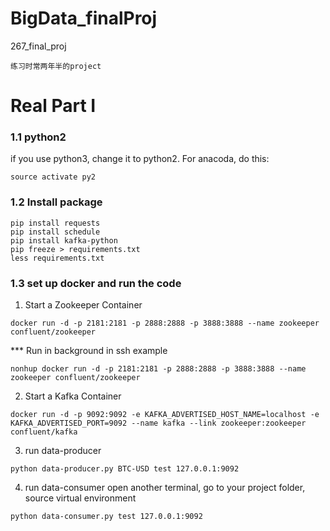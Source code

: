 # BigData_finalProj
267_final_proj

```
练习时常两年半的project
```
# Real Part I

### 1.1 python2
if you use python3, change it to python2. For anacoda, do this:
```
source activate py2
```

### 1.2 Install package

```
pip install requests
pip install schedule
pip install kafka-python
pip freeze > requirements.txt
less requirements.txt
```

### 1.3 set up docker and run the code

1. Start a Zookeeper Container
```
docker run -d -p 2181:2181 -p 2888:2888 -p 3888:3888 --name zookeeper confluent/zookeeper
```
*** Run in background in ssh example
```
nonhup docker run -d -p 2181:2181 -p 2888:2888 -p 3888:3888 --name zookeeper confluent/zookeeper
```
2. Start a Kafka Container
```
docker run -d -p 9092:9092 -e KAFKA_ADVERTISED_HOST_NAME=localhost -e KAFKA_ADVERTISED_PORT=9092 --name kafka --link zookeeper:zookeeper confluent/kafka
```
3. run data-producer
```
python data-producer.py BTC-USD test 127.0.0.1:9092
```
4. run data-consumer 
open another terminal, go to your project folder, source virtual environment
```
python data-consumer.py test 127.0.0.1:9092
```


